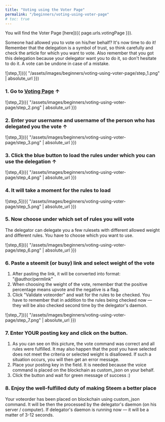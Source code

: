 ```yaml
---
title: "Voting using the Voter Page"
permalink: "/beginners/voting-using-voter-page"
# toc: true
---
```


You will find the Voter Page [here]({{ page.urls.votingPage }}).

Someone had allowed you to vote on his/her behalf? It's now time to do it! Remember that the delegation is a symbol of trust, so think carefully and check the article for which you want to vote. Also remember that you got this delegation because your delegator want you to do it, so don't hesitate to do it. A vote can be undone in case of a mistake.



![step_1]({{ "/assets/images/beginners/voting-using-voter-page/step_1.png" | absolute_url }})

### 1. Go to [Voting Page](/voting-page/) &uarr;



![step_2]({{ "/assets/images/beginners/voting-using-voter-page/step_2.png" | absolute_url }})

### 2. Enter your username and username of the person who has delegated you the vote &uarr;



![step_3]({{ "/assets/images/beginners/voting-using-voter-page/step_3.png" | absolute_url }})

### 3. Click the blue button to load the rules under which you can use the delegation &uarr;



![step_4]({{ "/assets/images/beginners/voting-using-voter-page/step_4.png" | absolute_url }})

### 4. It will take a moment for the rules to load



![step_5]({{ "/assets/images/beginners/voting-using-voter-page/step_5.png" | absolute_url }})

### 5. Now choose under which set of rules you will vote

The delegator can delegate you a few rulesets with different allowed weight and different rules. You have to choose which you want to use.



![step_6]({{ "/assets/images/beginners/voting-using-voter-page/step_6.png" | absolute_url }})

### 6. Paste a steemit (or busy) link and select weight of the vote

1. After pasting the link, it will be converted into format: "@author/permlink"
2. When choosing the weight of the vote, remember that the positive percentage means upvote and the negative is a flag.
3. Click "Validate voteorder" and wait for the rules to be checked. You have to remember that in addition to the rules being checked now — they will be also checked second time by the delegator's daemon.



![step_7]({{ "/assets/images/beginners/voting-using-voter-page/step_7.png" | absolute_url }})

### 7. Enter YOUR posting key and click on the button.

1. As you can see on this picture, the vote command was correct and all rules were fulfilled. It may also happen that the post you have selected does not meet the criteria or selected weight is disallowed. If such a situation occurs, you will then get an error message.
2. Place your posting key in the field. It is needed because the voice command is placed on the blockchain as custom_json on your behalf. 
3. Click the button and wait for green message of success :)



### 8. Enjoy the well-fulfilled duty of making Steem a better place

Your voteorder has been placed on blockchain using custom_json command. It will be then the processed by the delegator's daemon (on his server / computer). If delegator's daemon is running now — it will be a matter of 3-12 seconds.

